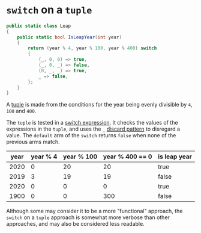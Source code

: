 # `switch` on a `tuple`

```csharp
public static class Leap
{
    public static bool IsLeapYear(int year)
    {
        return (year % 4, year % 100, year % 400) switch
        {
            (_, 0, 0) => true,
            (_, 0, _) => false,
            (0, _, _) => true,
            _ => false,
        };
    }
}
```

A [tuple][tuple] is made from the conditions for the year being evenly divisible by `4`, `100` and `400`.

The `tuple` is tested in a [switch expression][switch-expression].
It checks the values of the expressions in the `tuple`, and uses the `_` [discard pattern][discard-pattern] to disregard a value.
The `default` arm of the `switch` returns `false` when none of the previous arms match.

| year | year % 4 | year % 100 | year % 400 == 0 | is leap year |
| ---- | -------- | ---------- | --------------- | ------------ |
| 2020 |        0 |         20 |              20 |         true |
| 2019 |        3 |         19 |              19 |        false |
| 2020 |        0 |          0 |               0 |         true |
| 1900 |        0 |          0 |             300 |        false |

Although some may consider it to be a more "functional" approach, the `switch` on a `tuple` approach is somewhat more verbose than other approaches,
and may also be considered less readable.
 
[tuple]: https://learn.microsoft.com/en-us/dotnet/csharp/language-reference/builtin-types/value-tuples
[switch-expression]: https://learn.microsoft.com/en-us/dotnet/csharp/language-reference/operators/switch-expression
[discard-pattern]: https://learn.microsoft.com/en-us/dotnet/csharp/language-reference/operators/patterns#discard-pattern
